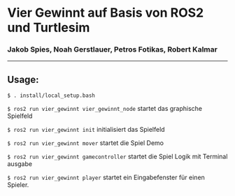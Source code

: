 # Vier Gewinnt auf Basis von ROS2 und Turtlesim
### Jakob Spies, Noah Gerstlauer, Petros Fotikas, Robert Kalmar
------------
## Usage:
`$ . install/local_setup.bash`

`$ ros2 run vier_gewinnt vier_gewinnt_node` startet das graphische Spielfeld

`$ ros2 run vier_gewinnt init` initialisiert das Spielfeld

`$ ros2 run vier_gewinnt mover` startet die Spiel Demo

`$ ros2 run vier_gewinnt gamecontroller` startet die Spiel Logik mit Terminal ausgabe

`$ ros2 run vier_gewinnt player` startet ein Eingabefenster für einen Spieler.

